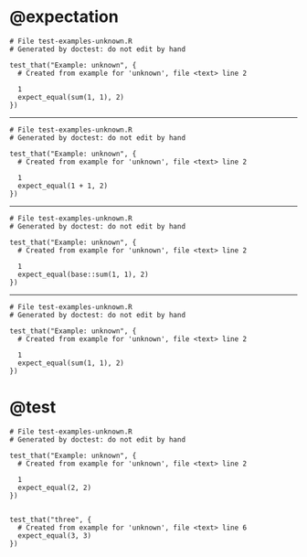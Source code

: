 # @expectation

    
    # File test-examples-unknown.R
    # Generated by doctest: do not edit by hand
    
    test_that("Example: unknown", {
      # Created from example for 'unknown', file <text> line 2
      
      1
      expect_equal(sum(1, 1), 2)
    })
    

---

    
    # File test-examples-unknown.R
    # Generated by doctest: do not edit by hand
    
    test_that("Example: unknown", {
      # Created from example for 'unknown', file <text> line 2
      
      1
      expect_equal(1 + 1, 2)
    })
    

---

    
    # File test-examples-unknown.R
    # Generated by doctest: do not edit by hand
    
    test_that("Example: unknown", {
      # Created from example for 'unknown', file <text> line 2
      
      1
      expect_equal(base::sum(1, 1), 2)
    })
    

---

    
    # File test-examples-unknown.R
    # Generated by doctest: do not edit by hand
    
    test_that("Example: unknown", {
      # Created from example for 'unknown', file <text> line 2
      
      1
      expect_equal(sum(1, 1), 2)
    })
    

# @test

    
    # File test-examples-unknown.R
    # Generated by doctest: do not edit by hand
    
    test_that("Example: unknown", {
      # Created from example for 'unknown', file <text> line 2
      
      1
      expect_equal(2, 2)
    })
    
    
    test_that("three", {
      # Created from example for 'unknown', file <text> line 6
      expect_equal(3, 3)
    })
    

